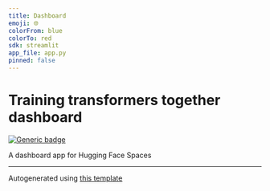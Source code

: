 ```yaml
---
title: Dashboard
emoji: 🌐
colorFrom: blue
colorTo: red
sdk: streamlit
app_file: app.py
pinned: false
---
```


# Training transformers together dashboard

[![Generic badge](https://img.shields.io/badge/🤗-Open%20In%20Spaces-blue.svg)](https://huggingface.co/spaces/training-transformers-together/training-transformers-together-dashboard)

A dashboard app for Hugging Face Spaces

---

Autogenerated using [this template](https://github.com/nateraw/spaces-template)
